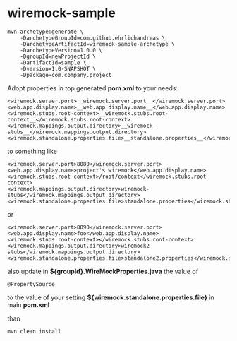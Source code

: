 # wiremock-sample

```
mvn archetype:generate \
    -DarchetypeGroupId=com.github.ehrlichandreas \
    -DarchetypeArtifactId=wiremock-sample-archetype \
    -DarchetypeVersion=1.0.0 \
    -DgroupId=newProjectId \
    -DartifactId=sample \
    -Dversion=1.0-SNAPSHOT \
    -Dpackage=com.company.project
```

Adopt properties in top generated **pom.xml** to your needs:
```
<wiremock.server.port>__wiremock.server.port__</wiremock.server.port>
<web.app.display.name>__web.app.display.name__</web.app.display.name>
<wiremock.stubs.root-context>__wiremock.stubs.root-context__</wiremock.stubs.root-context>
<wiremock.mappings.output.directory>__wiremock-stubs__</wiremock.mappings.output.directory>
<wiremock.standalone.properties.file>__standalone.properties__</wiremock.standalone.properties.file>
```
to something like
```
<wiremock.server.port>8080</wiremock.server.port>
<web.app.display.name>project's wiremock</web.app.display.name>
<wiremock.stubs.root-context>/root/context</wiremock.stubs.root-context>
<wiremock.mappings.output.directory>wiremock-stubs</wiremock.mappings.output.directory>
<wiremock.standalone.properties.file>standalone.properties</wiremock.standalone.properties.file>
```
or
```
<wiremock.server.port>8090</wiremock.server.port>
<web.app.display.name>foo</web.app.display.name>
<wiremock.stubs.root-context></wiremock.stubs.root-context>
<wiremock.mappings.output.directory>wiremock2-stubs</wiremock.mappings.output.directory>
<wiremock.standalone.properties.file>standalone2.properties</wiremock.standalone.properties.file>
```
also update in **${groupId}.WireMockProperties.java** the value of
```
@PropertySource
```
to the value of your setting **${wiremock.standalone.properties.file}** in main **pom.xml**

than

```
mvn clean install
```